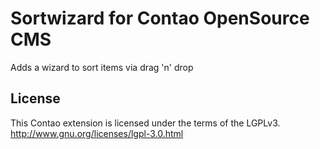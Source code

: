 Sortwizard for Contao OpenSource CMS
==========================

Adds a wizard to sort items via drag 'n' drop

License
-------

This Contao extension is licensed under the terms of the LGPLv3.
http://www.gnu.org/licenses/lgpl-3.0.html
